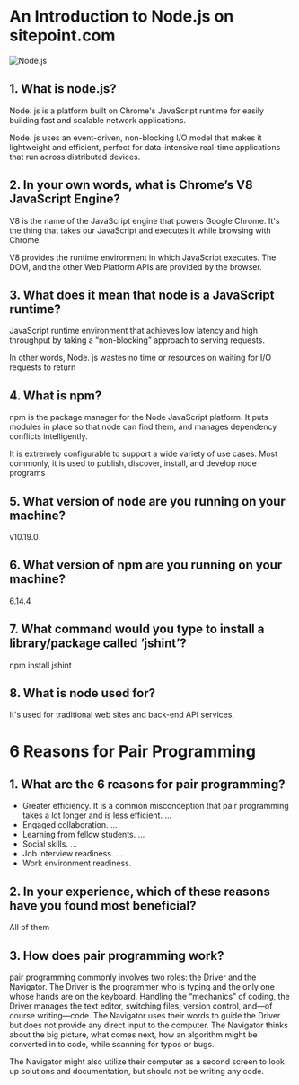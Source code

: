 # An Introduction to Node.js on sitepoint.com

![Node.js](https://upload.wikimedia.org/wikipedia/commons/thumb/d/d9/Node.js_logo.svg/1200px-Node.js_logo.svg.png)

## 1. What is node.js?

Node. js is a platform built on Chrome's JavaScript runtime for easily building fast and scalable network applications.

Node. js uses an event-driven, non-blocking I/O model that makes it lightweight and efficient, perfect for data-intensive real-time applications that run across distributed devices.


## 2. In your own words, what is Chrome’s V8 JavaScript Engine?
V8 is the name of the JavaScript engine that powers Google Chrome. It's the thing that takes our JavaScript and executes it while browsing with Chrome. 

V8 provides the runtime environment in which JavaScript executes. The DOM, and the other Web Platform APIs are provided by the browser.

## 3. What does it mean that node is a JavaScript runtime?

JavaScript runtime environment that achieves low latency and high throughput by taking a “non-blocking” approach to serving requests. 

In other words, Node. js wastes no time or resources on waiting for I/O requests to return

## 4. What is npm?

npm is the package manager for the Node JavaScript platform. It puts modules in place so that node can find them, and manages dependency conflicts intelligently. 

It is extremely configurable to support a wide variety of use cases. Most commonly, it is used to publish, discover, install, and develop node programs

## 5. What version of node are you running on your machine?
v10.19.0

## 6. What version of npm are you running on your machine?
6.14.4

## 7. What command would you type to install a library/package called ‘jshint’?
npm install jshint

## 8. What is node used for?

It's used for traditional web sites and back-end API services,


# 6 Reasons for Pair Programming

## 1. What are the 6 reasons for pair programming?

* Greater efficiency. It is a common misconception that pair programming takes a lot longer and is less efficient. ...
* Engaged collaboration. ...
* Learning from fellow students. ...
* Social skills. ...
* Job interview readiness. ...
* Work environment readiness.

## 2. In your experience, which of these reasons have you found most beneficial?

All of them

## 3. How does pair programming work?

pair programming commonly involves two roles: the Driver and the Navigator. The Driver is the programmer who is typing and the only one whose hands are on the keyboard. Handling the “mechanics” of coding, the Driver manages the text editor, switching files, version control, and—of course writing—code. The Navigator uses their words to guide the Driver but does not provide any direct input to the computer. The Navigator thinks about the big picture, what comes next, how an algorithm might be converted in to code, while scanning for typos or bugs. 

The Navigator might also utilize their computer as a second screen to look up solutions and documentation, but should not be writing any code.












